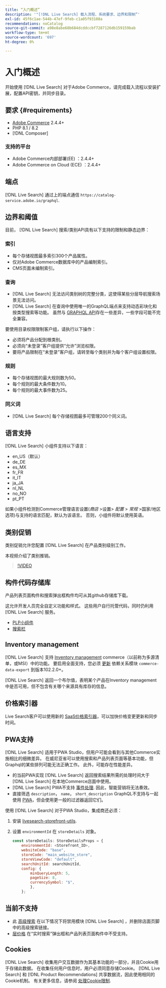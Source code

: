 ```yaml
---
title: “入门概述”
description: '"[!DNL Live Search] 载入流程、系统要求、边界和限制”'
exl-id: 45f6c1ae-544b-47ef-9feb-c1a05f93108a
recommendations: noCatalog
source-git-commit: a98e8abe68b684dcddccbf7287126db159159bab
workflow-type: tm+mt
source-wordcount: '697'
ht-degree: 0%

---
```


# 入门概述

开始使用 [!DNL Live Search] 对于Adobe Commerce，请完成载入流程以安装扩展，配置API密钥，并同步目录。

## 要求 {#requirements}

* [Adobe Commerce](https://business.adobe.com/products/magento/magento-commerce.html) 2.4.4+
* PHP 8.1 / 8.2
* [!DNL Composer]

### 支持的平台

* Adobe Commerce内部部署(EE) ：2.4.4+
* Adobe Commerce on Cloud (ECE) ：2.4.4+

## 端点

[!DNL Live Search] 通过上的端点通信 `https://catalog-service.adobe.io/graphql`.

## 边界和阈值

目前， [!DNL Live Search] 搜索/类别API具有以下支持的限制和静态边界：

### 索引

* 每个存储视图最多索引300个产品属性。
* 仅对Adobe Commerce数据库中的产品编制索引。
* CMS页面未编制索引。

### 查询

* [!DNL Live Search] 无法访问类别树的完整分类，这使得某些分层导航搜索场景无法访问。
* [!DNL Live Search] 在查询中使用唯一的GraphQL端点来支持动态彩块化和按类型搜索等功能。 虽然与 [GRAPHQL API](https://developer.adobe.com/commerce/webapi/graphql/)存在一些差异，一些字段可能不完全兼容。

要使用目录权限限制客户组，请执行以下操作：

* 必须将产品分配到根类别。
* 必须向“未登录”客户组提供“允许”浏览权限。
* 要将产品限制在“未登录”客户组，请转至每个类别并为每个客户组设置权限。

### 规则

* 每个存储视图的最大规则数为50。
* 每个规则的最大条件数为10。
* 每个规则的最大事件数为25。

### 同义词

* [!DNL Live Search] 每个存储视图最多可管理200个同义词。

## 语言支持

[!DNL Live Search] 小组件支持以下语言：

* en_US（默认）
* de_DE
* es_MX
* fr_FR
* it_IT
* ja_JA
* nl_NL
* no_NO
* pt_PT

如果小组件检测到Commerce管理语言设置(_商店_ >设置> _配置_ > _常规_ >国家/地区选项)与支持的语言匹配，默认为该语言。 否则，小组件将默认使用英语。

## 类别促销

类别促销允许您配置 [!DNL Live Search] 在产品类别级别工作。

本视频介绍了类别推销。

>[!VIDEO](https://video.tv.adobe.com/v/3424617)

## 构件代码存储库

产品列表页面构件和搜索弹出框构件均可从其github存储库下载。

这允许开发人员完全自定义功能和样式。 这些用户自行托管代码，同时仍利用 [!DNL Live Search] 服务。

* [PLP小组件](https://github.com/adobe/storefront-product-listing-page)
* [搜索栏](https://github.com/adobe/storefront-search-as-you-type)

## Inventory management

[!DNL Live Search] 支持 [Inventory management](https://experienceleague.adobe.com/docs/commerce-admin/inventory/introduction.html) commerce（以前称为多源清单，或MSI）中的功能。 要启用全面支持，您必须 [更新](install.md#update) 依赖关系模块 `commerce-data-export` 到版本102.2.0+。

[!DNL Live Search] 返回一个布尔值，表明某个产品在Inventory management中是否可用，但不包含有关哪个来源具有库存的信息。

## 价格索引器

Live Search客户可以使用新的 [SaaS价格索引器](../price-index/index.md)，可以加快价格变更更新和同步时间。

## PWA支持

[!DNL Live Search] 适用于PWA Studio，但用户可能会看到与其他Commerce实施相比的细微差异。 在威尼亚省可以使用搜索和产品列表页面等基本功能，但Graphql的某些排列可能无法正确工作。 此外，可能存在性能差异。

* 的当前PWA实现 [!DNL Live Search] 返回搜索结果所需的处理时间大于 [!DNL Live Search] 在本地Commerce店面中使用。
* [!DNL Live Search] PWA不支持 [事件处理](https://developer.adobe.com/commerce/services/shared-services/storefront-events/sdk/). 因此，智能营销将无法奏效。
* 直接筛选 `description`， `name`， `short_description` GraphQL不支持与一起使用 [PWA](https://developer.adobe.com/commerce/pwa-studio/)，但会使用更一般的过滤器返回它们。

使用 [!DNL Live Search] 对于PWA Studio，集成商还必须：

1. 安装 [livesearch-storefront-utils](https://www.npmjs.com/package/@magento/ds-livesearch-storefront-utils).
1. 设置 `environmentId` 在 `storeDetails` 对象。

   ```javascript
   const storeDetails: StoreDetailsProps = {
       environmentId: <Storefront_ID>,
       websiteCode: "base",
       storeCode: "main_website_store",
       storeViewCode: "default",
       searchUnitId: searchUnitId,
       config: {
           minQueryLength: 5,
           pageSize: 8,
           currencySymbol: "$",
           },
       };
   ```

## 当前不支持

* 此 [高级搜索](https://experienceleague.adobe.com/docs/commerce-admin/catalog/catalog/search/search.html#advanced-search) 在以下情况下将禁用模块 [!DNL Live Search] ，并删除店面页脚中的高级搜索链接。
* [层价格](https://experienceleague.adobe.com/docs/commerce-admin/catalog/products/pricing/product-price-tier.html) 在“实时搜索”弹出框和产品列表页面构件中不受支持。

## Cookies

[!DNL Live Search] 收集用户交互数据作为其基本功能的一部分，并且Cookie用于存储此数据。 在收集任何用户信息时，用户必须同意存储Cookie。 [!DNL Live Search] 和 [!DNL Product Recommendations] 共享数据流，因此使用相同的Cookie机制。 有关更多信息，请参阅 [处理Cookie限制](https://experienceleague.adobe.com/docs/commerce-merchant-services/product-recommendations/developer/setting-cookie.html).
